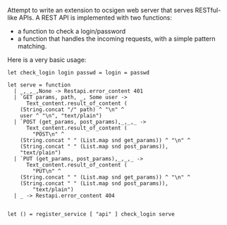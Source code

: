 Attempt to write an extension to ocsigen web server that serves RESTful-like APIs. A REST API is implemented with two functions:

* a function to check a login/password
* a function that handles the incoming requests, with a simple pattern matching. 

Here is a very basic usage:



    let check_login login passwd = login = passwd

    let serve = function 
      | _,_,_,None -> Restapi.error_content 401
      | `GET params, path, _, Some user ->
          Text_content.result_of_content (
	    (String.concat "/" path) ^ "\n" ^ 
	    user ^ "\n", "text/plain") 
      | `POST (get_params, post_params),_,_,_ ->
          Text_content.result_of_content (
            "POST\n" ^ 
	    (String.concat " " (List.map snd get_params)) ^ "\n" ^ 
	    (String.concat " " (List.map snd post_params)),
	    "text/plain")
      | `PUT (get_params, post_params),_,_,_ ->
          Text_content.result_of_content (
          	"PUT\n" ^ 
		(String.concat " " (List.map snd get_params)) ^ "\n" ^ 
		(String.concat " " (List.map snd post_params)),
        	"text/plain")
      | _ -> Restapi.error_content 404


    let () = register_service [ "api" ] check_login serve
